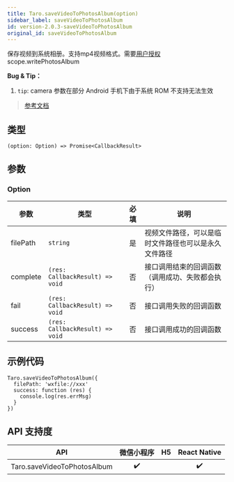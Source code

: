 ```yaml
---
title: Taro.saveVideoToPhotosAlbum(option)
sidebar_label: saveVideoToPhotosAlbum
id: version-2.0.3-saveVideoToPhotosAlbum
original_id: saveVideoToPhotosAlbum
---
```


保存视频到系统相册。支持mp4视频格式。需要[用户授权](https://developers.weixin.qq.com/miniprogram/dev/framework/open-ability/authorize.html) scope.writePhotosAlbum

**Bug & Tip：**

1.  `tip`: camera 参数在部分 Android 手机下由于系统 ROM 不支持无法生效

> [参考文档](https://developers.weixin.qq.com/miniprogram/dev/api/media/video/wx.saveVideoToPhotosAlbum.html)

## 类型

```tsx
(option: Option) => Promise<CallbackResult>
```

## 参数

### Option

| 参数 | 类型 | 必填 | 说明 |
| --- | --- | :---: | --- |
| filePath | `string` | 是 | 视频文件路径，可以是临时文件路径也可以是永久文件路径 |
| complete | `(res: CallbackResult) => void` | 否 | 接口调用结束的回调函数（调用成功、失败都会执行） |
| fail | `(res: CallbackResult) => void` | 否 | 接口调用失败的回调函数 |
| success | `(res: CallbackResult) => void` | 否 | 接口调用成功的回调函数 |

## 示例代码

```tsx
Taro.saveVideoToPhotosAlbum({
  filePath: 'wxfile://xxx'
  success: function (res) {
    console.log(res.errMsg)
  }
})
```

## API 支持度

| API | 微信小程序 | H5 | React Native |
| :---: | :---: | :---: | :---: |
| Taro.saveVideoToPhotosAlbum | ✔️ |  | ✔️ |
